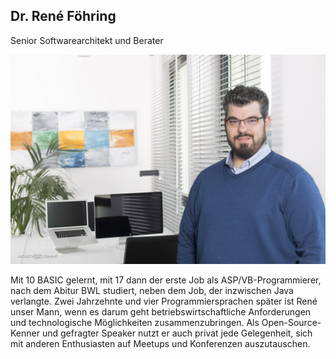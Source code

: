 ## Dr. René Föhring

Senior Softwarearchitekt und Berater

![](/assets/images/about_us/full_image/rene.foehring.jpg)

Mit 10 BASIC gelernt, mit 17 dann der erste Job als ASP/VB-Programmierer, nach dem Abitur BWL studiert, neben dem Job, der inzwischen Java verlangte. Zwei Jahrzehnte und vier Programmiersprachen später ist René unser Mann, wenn es darum geht betriebswirtschaftliche Anforderungen und technologische Möglichkeiten zusammenzubringen. Als Open-Source-Kenner und gefragter Speaker nutzt er auch privat jede Gelegenheit, sich mit anderen Enthusiasten auf Meetups und Konferenzen auszutauschen.
